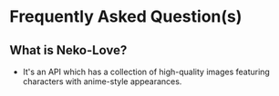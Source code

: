 # Frequently Asked Question(s)

## What is Neko-Love?

- It's an API which has a collection of high-quality images featuring characters with anime-style appearances.
